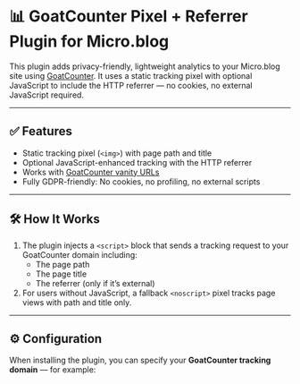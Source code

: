 # 📊 GoatCounter Pixel + Referrer Plugin for Micro.blog

This plugin adds privacy-friendly, lightweight analytics to your Micro.blog site using [GoatCounter](https://www.goatcounter.com). It uses a static tracking pixel with optional JavaScript to include the HTTP referrer — no cookies, no external JavaScript required.

---

## ✅ Features

- Static tracking pixel (`<img>`) with page path and title
- Optional JavaScript-enhanced tracking with the HTTP referrer
- Works with [GoatCounter vanity URLs](https://www.goatcounter.com/help/vanity-urls)
- Fully GDPR-friendly: No cookies, no profiling, no external scripts

---

## 🛠 How It Works

1. The plugin injects a `<script>` block that sends a tracking request to your GoatCounter domain including:
   - The page path
   - The page title
   - The referrer (only if it’s external)
2. For users without JavaScript, a fallback `<noscript>` pixel tracks page views with path and title only.

---

## ⚙️ Configuration

When installing the plugin, you can specify your **GoatCounter tracking domain** — for example:
